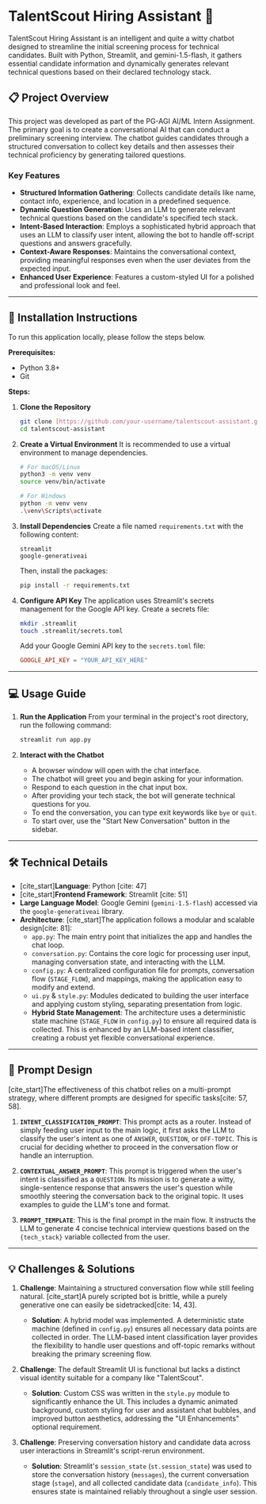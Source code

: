 # TalentScout Hiring Assistant 🤖

TalentScout Hiring Assistant is an intelligent and quite a witty chatbot designed to streamline the initial screening process for technical candidates. Built with Python, Streamlit, and gemini-1.5-flash, it gathers essential candidate information and dynamically generates relevant technical questions based on their declared technology stack. 

## 📋 Project Overview

This project was developed as part of the PG-AGI AI/ML Intern Assignment. The primary goal is to create a conversational AI that can conduct a preliminary screening interview. The chatbot guides candidates through a structured conversation to collect key details and then assesses their technical proficiency by generating tailored questions.

### Key Features
* **Structured Information Gathering**: Collects candidate details like name, contact info, experience, and location in a predefined sequence.
* **Dynamic Question Generation**: Uses an LLM to generate relevant technical questions based on the candidate's specified tech stack.
* **Intent-Based Interaction**: Employs a sophisticated hybrid approach that uses an LLM to classify user intent, allowing the bot to handle off-script questions and answers gracefully.
* **Context-Aware Responses**: Maintains the conversational context, providing meaningful responses even when the user deviates from the expected input.
* **Enhanced User Experience**: Features a custom-styled UI for a polished and professional look and feel.

***

## 🚀 Installation Instructions

To run this application locally, please follow the steps below.

**Prerequisites:**
* Python 3.8+
* Git

**Steps:**

1.  **Clone the Repository**
    ```bash
    git clone [https://github.com/your-username/talentscout-assistant.git](https://github.com/your-username/talentscout-assistant.git)
    cd talentscout-assistant
    ```

2.  **Create a Virtual Environment**
    It is recommended to use a virtual environment to manage dependencies.
    ```bash
    # For macOS/Linux
    python3 -m venv venv
    source venv/bin/activate

    # For Windows
    python -m venv venv
    .\venv\Scripts\activate
    ```

3.  **Install Dependencies**
    Create a file named `requirements.txt` with the following content:
    ```
    streamlit
    google-generativeai
    ```
    Then, install the packages:
    ```bash
    pip install -r requirements.txt
    ```

4.  **Configure API Key**
    The application uses Streamlit's secrets management for the Google API key. Create a secrets file:
    ```bash
    mkdir .streamlit
    touch .streamlit/secrets.toml
    ```
    Add your Google Gemini API key to the `secrets.toml` file:
    ```toml
    GOOGLE_API_KEY = "YOUR_API_KEY_HERE"
    ```

***

## 💻 Usage Guide

1.  **Run the Application**
    From your terminal in the project's root directory, run the following command:
    ```bash
    streamlit run app.py
    ```

2.  **Interact with the Chatbot**
    * A browser window will open with the chat interface.
    * The chatbot will greet you and begin asking for your information.
    * Respond to each question in the chat input box.
    * After providing your tech stack, the bot will generate technical questions for you.
    * To end the conversation, you can type exit keywords like `bye` or `quit`.
    * To start over, use the "Start New Conversation" button in the sidebar.

***

## 🛠️ Technical Details

* [cite_start]**Language**: Python [cite: 47]
* [cite_start]**Frontend Framework**: Streamlit [cite: 51]
* **Large Language Model**: Google Gemini (`gemini-1.5-flash`) accessed via the `google-generativeai` library.
* **Architecture**:
    [cite_start]The application follows a modular and scalable design[cite: 81]:
    * `app.py`: The main entry point that initializes the app and handles the chat loop.
    * `conversation.py`: Contains the core logic for processing user input, managing conversation state, and interacting with the LLM.
    * `config.py`: A centralized configuration file for prompts, conversation flow (`STAGE_FLOW`), and mappings, making the application easy to modify and extend.
    * `ui.py` & `style.py`: Modules dedicated to building the user interface and applying custom styling, separating presentation from logic.
    * **Hybrid State Management**: The architecture uses a deterministic state machine (`STAGE_FLOW` in `config.py`) to ensure all required data is collected. This is enhanced by an LLM-based intent classifier, creating a robust yet flexible conversational experience.

***

## 🧠 Prompt Design

[cite_start]The effectiveness of this chatbot relies on a multi-prompt strategy, where different prompts are designed for specific tasks[cite: 57, 58].

1.  **`INTENT_CLASSIFICATION_PROMPT`**: This prompt acts as a router. Instead of simply feeding user input to the main logic, it first asks the LLM to classify the user's intent as one of `ANSWER`, `QUESTION`, or `OFF-TOPIC`. This is crucial for deciding whether to proceed in the conversation flow or handle an interruption.

2.  **`CONTEXTUAL_ANSWER_PROMPT`**: This prompt is triggered when the user's intent is classified as a `QUESTION`. Its mission is to generate a witty, single-sentence response that answers the user's question while smoothly steering the conversation back to the original topic. It uses examples to guide the LLM's tone and format.

3.  **`PROMPT_TEMPLATE`**: This is the final prompt in the main flow. It instructs the LLM to generate 4 concise technical interview questions based on the `{tech_stack}` variable collected from the user.

***

## 💡 Challenges & Solutions

1.  **Challenge**: Maintaining a structured conversation flow while still feeling natural. [cite_start]A purely scripted bot is brittle, while a purely generative one can easily be sidetracked[cite: 14, 43].
    * **Solution**: A hybrid model was implemented. A deterministic state machine (defined in `config.py`) ensures all necessary data points are collected in order. The LLM-based intent classification layer provides the flexibility to handle user questions and off-topic remarks without breaking the primary screening flow.

2.  **Challenge**: The default Streamlit UI is functional but lacks a distinct visual identity suitable for a company like "TalentScout".
    * **Solution**: Custom CSS was written in the `style.py` module to significantly enhance the UI. This includes a dynamic animated background, custom styling for user and assistant chat bubbles, and improved button aesthetics, addressing the "UI Enhancements" optional requirement.

3.  **Challenge**: Preserving conversation history and candidate data across user interactions in Streamlit's script-rerun environment.
    * **Solution**: Streamlit's `session_state` (`st.session_state`) was used to store the conversation history (`messages`), the current conversation stage (`stage`), and all collected candidate data (`candidate_info`). This ensures state is maintained reliably throughout a single user session.
